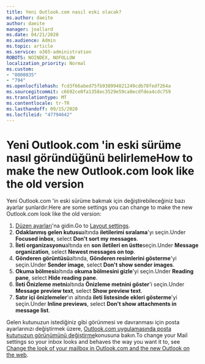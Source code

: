 ```yaml
---
title: Yeni Outlook.com nasıl eski olacak?
ms.author: daeite
author: daeite
manager: joallard
ms.date: 04/21/2020
ms.audience: Admin
ms.topic: article
ms.service: o365-administration
ROBOTS: NOINDEX, NOFOLLOW
localization_priority: Normal
ms.custom:
- "8000035"
- "794"
ms.openlocfilehash: fcd3f66abed75fb938994821249cdb78fedf264a
ms.sourcegitcommit: c6692ce0fa1358ec3529e59ca0ecdfdea4cdc759
ms.translationtype: MT
ms.contentlocale: tr-TR
ms.lasthandoff: 09/15/2020
ms.locfileid: "47794642"
---
```

# <a name="how-to-make-the-new-outlookcom-look-like-the-old-version"></a><span data-ttu-id="35b43-102">Yeni Outlook.com 'in eski sürüme nasıl göründüğünü belirleme</span><span class="sxs-lookup"><span data-stu-id="35b43-102">How to make the new Outlook.com look like the old version</span></span>

<span data-ttu-id="35b43-103">Yeni Outlook.com 'in eski sürüme bakmak için değiştirebileceğiniz bazı ayarlar şunlardır:</span><span class="sxs-lookup"><span data-stu-id="35b43-103">Here are some settings you can change to make the new Outlook.com look like the old version:</span></span>

1. <span data-ttu-id="35b43-104">[Düzen ayarları](https://outlook.live.com/mail/options/mail/layout)'na gidin.</span><span class="sxs-lookup"><span data-stu-id="35b43-104">Go to [Layout settings](https://outlook.live.com/mail/options/mail/layout).</span></span>
1. <span data-ttu-id="35b43-105">**Odaklanmış gelen kutusu**altında **iletilerimi sıralama**'yı seçin.</span><span class="sxs-lookup"><span data-stu-id="35b43-105">Under **Focused inbox**, select **Don't sort my messages**.</span></span>
1. <span data-ttu-id="35b43-106">**İleti organizasyonu**altında en **son iletileri en üstte**seçin.</span><span class="sxs-lookup"><span data-stu-id="35b43-106">Under **Message organization**, select **Newest messages on top**.</span></span>
1. <span data-ttu-id="35b43-107">**Gönderen görüntüsü**altında, **Gönderen resimlerini gösterme**'yi seçin.</span><span class="sxs-lookup"><span data-stu-id="35b43-107">Under **Sender image**, select **Don't show sender images**.</span></span>
1. <span data-ttu-id="35b43-108">**Okuma bölmesi**altında **okuma bölmesini gizle**'yi seçin.</span><span class="sxs-lookup"><span data-stu-id="35b43-108">Under **Reading pane**, select **Hide reading pane**.</span></span>
1. <span data-ttu-id="35b43-109">**İleti Önizleme metni**altında **Önizleme metnini göster**'i seçin.</span><span class="sxs-lookup"><span data-stu-id="35b43-109">Under **Message preview text**, select **Show preview text**.</span></span>
1. <span data-ttu-id="35b43-110">**Satır içi önizlemeler**'ın altında **ileti listesinde ekleri gösterme**'yi seçin.</span><span class="sxs-lookup"><span data-stu-id="35b43-110">Under **Inline previews**, select **Don't show attachments in message list**.</span></span>

<span data-ttu-id="35b43-111">Gelen kutunuzun istediğiniz gibi görünmesi ve davranması için posta ayarlarınızı değiştirmek üzere, [Outlook.com uygulamasında posta kutunuzun görünümünü değiştirme](https://support.office.com/article/b41c2ecb-f23c-42b3-b7f8-659646d5e58c?wt.mc_id=Office_Outlook_com_Alchemy)konusuna bakın.</span><span class="sxs-lookup"><span data-stu-id="35b43-111">To change your Mail settings so your inbox looks and behaves the way you want it to, see [Change the look of your mailbox in Outlook.com and the new Outlook on the web](https://support.office.com/article/b41c2ecb-f23c-42b3-b7f8-659646d5e58c?wt.mc_id=Office_Outlook_com_Alchemy).</span></span>